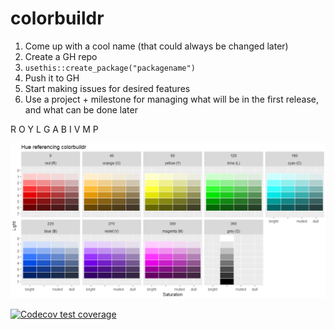# colorbuildr
1.  Come up with a cool name (that could always be changed later)
2. Create a GH repo
3. `usethis::create_package("packagename")`
4. Push it to GH
5. Start making issues for desired features
6. Use a project + milestone for managing what will be in the first release, and what can be done later

R O Y L G A B I V M P

![colors](https://github.com/rjake/colorbuildR/blob/master/colors.png)


  <!-- badges: start -->
  [![Codecov test coverage](https://codecov.io/gh/rjake/colorbuildR/branch/master/graph/badge.svg)](https://codecov.io/gh/rjake/colorbuildR?branch=master)
  <!-- badges: end -->
  
